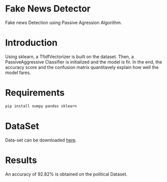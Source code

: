 # Fake News Detector
Fake news Detection using Passive Agression Algorithm.

# Introduction
Using sklearn, a TfidfVectorizer is built on the dataset. Then, a PassiveAggressive Classifier is initialized and the model is fir. In the end, the accuracy score and the confusion matrix quantitavely explain how well the model fares.

# Requirements
```sh
pip install numpy pandas sklearn
```
# DataSet
Data-set can be downloaded [here](https://drive.google.com/file/d/1er9NJTLUA3qnRuyhfzuN0XUsoIC4a-_q/view).

# Results
An accuracy of 92.82% is obtained on the political Dataset.

